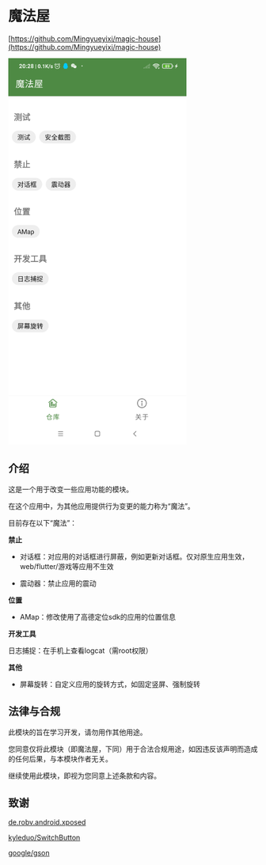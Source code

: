 # 魔法屋

[https://github.com/Mingyueyixi/magic-house](https://github.com/Mingyueyixi/magic-house)

<img alt="" src="./preview/app.png" style="width:360px" />

## 介绍

这是一个用于改变一些应用功能的模块。

在这个应用中，为其他应用提供行为变更的能力称为“魔法”。

目前存在以下“魔法”：

**禁止**

- 对话框：对应用的对话框进行屏蔽，例如更新对话框。仅对原生应用生效，web/flutter/游戏等应用不生效

- 震动器：禁止应用的震动

**位置**

- AMap：修改使用了高德定位sdk的应用的位置信息

**开发工具**

日志捕捉：在手机上查看logcat（需root权限）

**其他**

- 屏幕旋转：自定义应用的旋转方式，如固定竖屏、强制旋转


## 法律与合规

此模块的旨在学习开发，请勿用作其他用途。

您同意仅将此模块（即魔法屋，下同）用于合法合规用途，如因违反该声明而造成的任何后果，与本模块作者无关。

继续使用此模块，即视为您同意上述条款和内容。


## 致谢

[de.robv.android.xposed](https://mvnrepository.com/artifact/de.robv.android.xposed/api)


[kyleduo/SwitchButton](https://github.com/kyleduo/SwitchButton)

[google/gson](https://github.com/google/gson)
